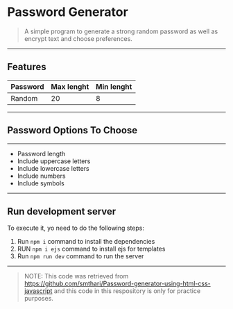 # Password Generator
> A simple program to generate a strong random password as well as encrypt text and choose preferences.
---
## Features

|Password|Max lenght|Min lenght|
|--------|----------|----------|
|Random|20|8|

---


## Password Options To Choose

---

* Password length
* Include uppercase letters
* Include lowercase letters
* Include numbers
* Include symbols

---

## Run development server

To execute it, yo need to do the following steps:  
1. Run `npm i` command to install the dependencies
2. RUN  `npm i ejs` command to install ejs for templates
2. Run `npm run dev` command to run the server

---

>NOTE: This code was retrieved from <https://github.com/smthari/Password-generator-using-html-css-javascript> and this code in this respository is only for practice purposes. 



